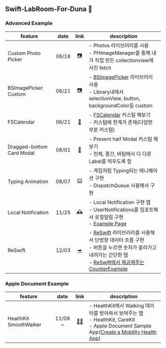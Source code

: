 ## Swift-LabRoom-For-Duna 🔮

### Advanced Example
| feature |date |link |description |
|----|:---:|:----:|----|
|Custom Photo Picker|06/18|[📷](https://github.com/YoonAh-dev/Swift-LabRoom-For-Duna/tree/main/advanced/PhotoPicker)| - Photos 라이브러리를 사용 <br/> - PHImageManager를 통해 내가 직접 만든 collectionview에 사진 fetch
|BSImagePicker Custom|06/21|[📷](https://github.com/YoonAh-dev/Swift-LabRoom-For-Duna/tree/main/advanced/BSPhotoPicker)| - [BSImagePicker](https://github.com/mikaoj/BSImagePicker) 라이브러리 사용 <br/> - Library내에서 selectionView, button, backgroundColor등 custom
|FSCalendar|06/21|[📅](https://github.com/YoonAh-dev/Swift-LabRoom-For-Duna/tree/main/advanced/CustomFSCanlendar)| - [FSCalendar](https://github.com/WenchaoD/FSCalendar) 커스텀 해보기 <br/> - 커스텀에 한계가 존재(다양한 부분 커스텀)
|Dragged-bottom Card Modal|08/01|[📃](https://github.com/YoonAh-dev/Swift-LabRoom-For-Duna/tree/main/advanced/DraggedModalTest)| - Present half Modal 커스텀 해보기<br/> - 전체, 중간, 바텀에서 다 다른 Label를 띄우도록 함<br/>
|Typing Animation|08/07|[⌨️](https://github.com/YoonAh-dev/Swift-LabRoom-For-Duna/tree/main/advanced/TypingAnimationTest)| - 게임처럼 Typing되는 애니메이션 구현<br/> - DispatchQueue 사용해서 구현 <br/>
|Local Notification|11/25|[🕰](https://github.com/YoonAh-dev/Swift-LabRoom-For-Duna/tree/main/advanced/LocalNotification)| - Local Notification 구현 앱 <br/> - UserNotifications를 임포트해서 로컬알림 구현 <br/> - [Example Page](https://onelife2live.tistory.com/33) <br/>
|ReSwift|12/03|[➡](https://github.com/YoonAh-dev/Swift-LabRoom-For-Duna/tree/main/advanced/Counting-ReSwift)| - [ReSwift](https://github.com/ReSwift/ReSwift) 라이브러리를 사용해서 단방향 데이터 흐름 구현 <br/> - 버튼을 누르면 숫자가 올라가고 내려가는 간단한 앱 <br/> - [ReSwift에서 제공해주는 CounterExample](https://github.com/ReSwift/CounterExample) <br/>

### Apple Document Example
| feature |date |link |description |
|----|:---:|:----:|----|
|HealthKit SmoothWalker|11/09 ~ |[🏋️‍♀️](https://github.com/YoonAh-dev/Swift-LabRoom-For-Duna/tree/main/Apple%20Document/HealthKit-Practice)| - HealthKit에서 Walking 데이터를 받아와서 보여주는 앱 <br/> - HealthKit, CareKit <br/> - Apple Document Sample App([Create a Mobility Health App](https://developer.apple.com/documentation/healthkit/creating_a_mobility_health_app)) <br/>
